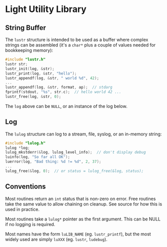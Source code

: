 
# Light Utility Library

## String Buffer

The `lustr` structure is intended to be used as a buffer where complex
strings can be assembled (it's a `char*` plus a couple of values needed for
bookkeeping memory):

```c
#include "lustr.h"
lustr str;
lustr_init(log, &str);
lustr_print(log, &str, "hello");
lustr_appendf(log, &str, " world %d", 42);
...
lustr_appendf(log, &str, format, ap);  // stdarg
fprintf(stdout, "%s", str.c);  // hello world 42 ...
lustr_free(log, &str, 0); 
```

The `log` above can be `NULL`, or an instance of the log below.

## Log

The `lulog` structure can log to a stream, file, syslog, or an in-memory
string:

```c
#include "lulog.h"
lulog *log;
lulog_mkstderr(&log, lulog_level_info);  // don't display debug
luinfo(log, "So far all OK");
luerror(log, "Bad thing: %d != %d", 2, 37);
...
lulog_free(&log, 0);  // or status = lulog_free(&log, status);
```

## Conventions

Most routines return an `int` status that is non-zero on error.  Free
routines take the same value to allow chaining on cleanup.  See source
for how this is used in practice.

Most routines take a `lulog*` pointer as the first argument.  This can
be NULL if no logging is required.

Most names have the form `luLIB_NAME` (eg. `lustr_printf`), but the most
widely used are simply `luXXX` (eg. `lustr`, `ludebug`).
